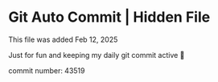 # Git Auto Commit | Hidden File

This file was added Feb 12, 2025

Just for fun and keeping my daily git commit active 🤪

commit number: 43519

